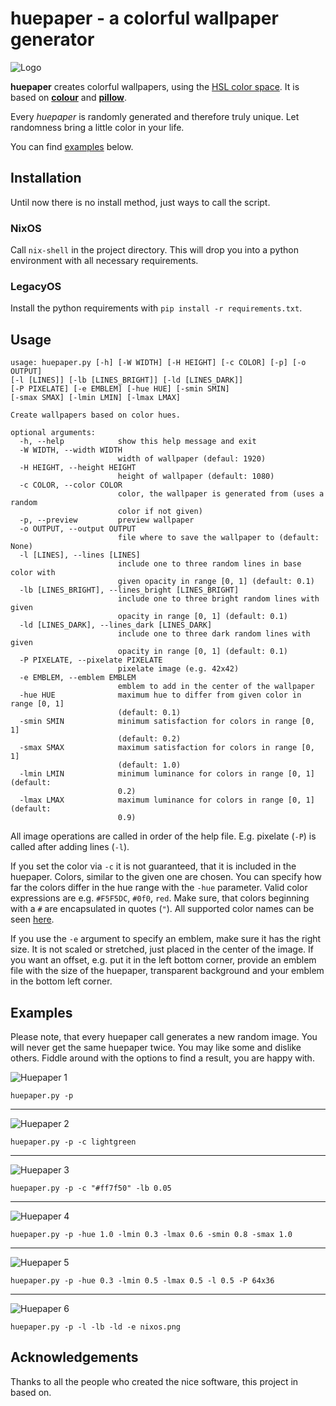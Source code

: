 # huepaper - a colorful wallpaper generator

![Logo](./images/logo.png)

**huepaper** creates colorful wallpapers, using the [HSL color
space](https://en.wikipedia.org/wiki/HSL_and_HSV). It is based on
[**colour**](https://github.com/vaab/colour) and
[**pillow**](https://python-pillow.org/).

Every *huepaper* is randomly generated and therefore truly unique. Let
randomness bring a little color in your life.

You can find [examples](#examples) below.

## Installation

Until now there is no install method, just ways to call the script.

### NixOS

Call `nix-shell` in the project directory. This will drop you into a
python environment with all necessary requirements.

### LegacyOS

Install the python requirements with `pip install -r requirements.txt`.

## Usage

    usage: huepaper.py [-h] [-W WIDTH] [-H HEIGHT] [-c COLOR] [-p] [-o OUTPUT]
    [-l [LINES]] [-lb [LINES_BRIGHT]] [-ld [LINES_DARK]]
    [-P PIXELATE] [-e EMBLEM] [-hue HUE] [-smin SMIN]
    [-smax SMAX] [-lmin LMIN] [-lmax LMAX]
    
    Create wallpapers based on color hues.
    
    optional arguments:
      -h, --help            show this help message and exit
      -W WIDTH, --width WIDTH
                            width of wallpaper (defaul: 1920)
      -H HEIGHT, --height HEIGHT
                            height of wallpaper (default: 1080)
      -c COLOR, --color COLOR
                            color, the wallpaper is generated from (uses a random
                            color if not given)
      -p, --preview         preview wallpaper
      -o OUTPUT, --output OUTPUT
                            file where to save the wallpaper to (default: None)
      -l [LINES], --lines [LINES]
                            include one to three random lines in base color with
                            given opacity in range [0, 1] (default: 0.1)
      -lb [LINES_BRIGHT], --lines_bright [LINES_BRIGHT]
                            include one to three bright random lines with given
                            opacity in range [0, 1] (default: 0.1)
      -ld [LINES_DARK], --lines_dark [LINES_DARK]
                            include one to three dark random lines with given
                            opacity in range [0, 1] (default: 0.1)
      -P PIXELATE, --pixelate PIXELATE
                            pixelate image (e.g. 42x42)
      -e EMBLEM, --emblem EMBLEM
                            emblem to add in the center of the wallpaper
      -hue HUE              maximum hue to differ from given color in range [0, 1]
                            (default: 0.1)
      -smin SMIN            minimum satisfaction for colors in range [0, 1]
                            (default: 0.2)
      -smax SMAX            maximum satisfaction for colors in range [0, 1]
                            (default: 1.0)
      -lmin LMIN            minimum luminance for colors in range [0, 1] (default:
                            0.2)
      -lmax LMAX            maximum luminance for colors in range [0, 1] (default:
                            0.9)

All image operations are called in order of the help file. E.g. pixelate
(`-P`) is called after adding lines (`-l`).

If you set the color via `-c` it is not guaranteed, that it is included
in the huepaper. Colors, similar to the given one are chosen. You can
specify how far the colors differ in the hue range with the `-hue`
parameter. Valid color expressions are e.g. `#F5F5DC`, `#0f0`, `red`.
Make sure, that colors beginning with a `#` are encapsulated in quotes
(`"`). All supported color names can be seen
[here](https://www.w3schools.com/colors/colors_names.asp).

If you use the `-e` argument to specify an emblem, make sure it has the
right size. It is not scaled or stretched, just placed in the center of
the image. If you want an offset, e.g. put it in the left bottom corner,
provide an emblem file with the size of the huepaper, transparent
background and your emblem in the bottom left corner.

## Examples

Please note, that every huepaper call generates a new random image. You
will never get the same huepaper twice. You may like some and dislike
others. Fiddle around with the options to find a result, you are happy
with.

![Huepaper 1](./images/huepaper_1.png)

`huepaper.py -p`

-----

![Huepaper 2](./images/huepaper_2.png)

`huepaper.py -p -c lightgreen`

-----

![Huepaper 3](./images/huepaper_3.png)

`huepaper.py -p -c "#ff7f50" -lb 0.05`

-----

![Huepaper 4](./images/huepaper_4.png)

`huepaper.py -p -hue 1.0 -lmin 0.3 -lmax 0.6 -smin 0.8 -smax 1.0`

-----

![Huepaper 5](./images/huepaper_5.png)

`huepaper.py -p -hue 0.3 -lmin 0.5 -lmax 0.5 -l 0.5 -P 64x36`

-----

![Huepaper 6](./images/huepaper_6.png)

`huepaper.py -p -l -lb -ld -e nixos.png`

## Acknowledgements

Thanks to all the people who created the nice software, this project in
based on.

